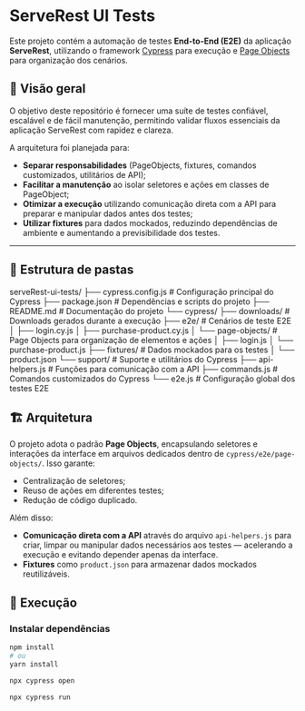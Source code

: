 # ServeRest UI Tests

Este projeto contém a automação de testes **End-to-End (E2E)** da aplicação **ServeRest**, utilizando o framework [Cypress](https://www.cypress.io/) para execução e [Page Objects](https://martinfowler.com/bliki/PageObject.html) para organização dos cenários.

## 📌 Visão geral

O objetivo deste repositório é fornecer uma suíte de testes confiável, escalável e de fácil manutenção, permitindo validar fluxos essenciais da aplicação ServeRest com rapidez e clareza.

A arquitetura foi planejada para:

- **Separar responsabilidades** (PageObjects, fixtures, comandos customizados, utilitários de API);
- **Facilitar a manutenção** ao isolar seletores e ações em classes de PageObject;
- **Otimizar a execução** utilizando comunicação direta com a API para preparar e manipular dados antes dos testes;
- **Utilizar fixtures** para dados mockados, reduzindo dependências de ambiente e aumentando a previsibilidade dos testes.

---

## 📂 Estrutura de pastas

serveRest-ui-tests/
├── cypress.config.js # Configuração principal do Cypress
├── package.json # Dependências e scripts do projeto
├── README.md # Documentação do projeto
└── cypress/
├── downloads/ # Downloads gerados durante a execução
├── e2e/ # Cenários de teste E2E
│ ├── login.cy.js
│ ├── purchase-product.cy.js
│ └── page-objects/ # Page Objects para organização de elementos e ações
│ ├── login.js
│ └── purchase-product.js
├── fixtures/ # Dados mockados para os testes
│ └── product.json
└── support/ # Suporte e utilitários do Cypress
├── api-helpers.js # Funções para comunicação com a API
├── commands.js # Comandos customizados do Cypress
└── e2e.js # Configuração global dos testes E2E

## 🏗 Arquitetura

O projeto adota o padrão **Page Objects**, encapsulando seletores e interações da interface em arquivos dedicados dentro de `cypress/e2e/page-objects/`. Isso garante:

- Centralização de seletores;
- Reuso de ações em diferentes testes;
- Redução de código duplicado.

Além disso:

- **Comunicação direta com a API** através do arquivo `api-helpers.js` para criar, limpar ou manipular dados necessários aos testes — acelerando a execução e evitando depender apenas da interface.
- **Fixtures** como `product.json` para armazenar dados mockados reutilizáveis.

## 🚀 Execução

### Instalar dependências

```bash
npm install
# ou
yarn install

npx cypress open

npx cypress run
```
